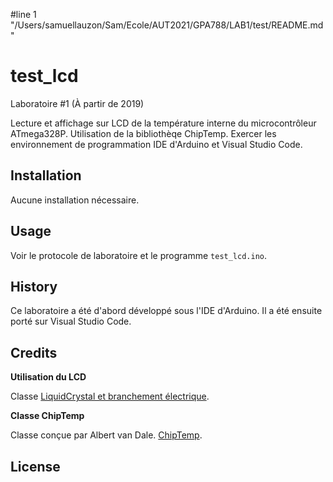 #line 1 "/Users/samuellauzon/Sam/Ecole/AUT2021/GPA788/LAB1/test/README.md"
# test_lcd

Laboratoire #1 (À partir de 2019)

Lecture et affichage sur LCD de la température interne du microcontrôleur ATmega328P. Utilisation de la bibliothèqe ChipTemp. Exercer les environnement de programmation IDE d'Arduino et Visual Studio Code.

## Installation

Aucune installation nécessaire. 

## Usage

Voir le protocole de laboratoire et le programme `test_lcd.ino`.

## History

Ce laboratoire a été d'abord développé sous l'IDE d'Arduino. Il a été ensuite porté sur Visual Studio Code.

## Credits

**Utilisation du LCD**

Classe [LiquidCrystal et branchement électrique](https://www.arduino.cc/en/Reference/LiquidCrystal). 

**Classe ChipTemp**

Classe conçue par Albert van Dale. [ChipTemp](https://www.avdweb.nl/arduino/measurement/temperature-measurement).

## License


